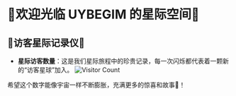 # 🚀欢迎光临 UYBEGIM 的星际空间🚀

## 🌌访客星际记录仪🌌

- **星际访客数量**：这是我们星际旅程中的珍贵记录，每一次闪烁都代表着一颗新的“访客星球”加入。
  ![Visitor Count](https://profile-counter.glitch.me/UYBEGIM/count.svg) 

希望这个数字能像宇宙一样不断膨胀，充满更多的惊喜和故事🌠！

